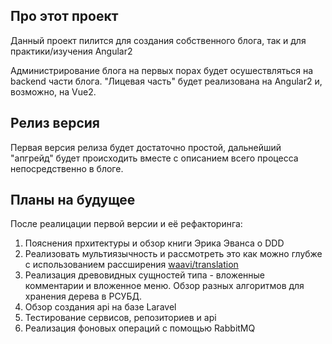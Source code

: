 
## Про этот проект

Данный проект пилится для создания собственного блога, так и для практики/изучения Angular2

Администрирование блога на первых порах будет осушествляться на backend части блога. 
"Лицевая часть" будет реализована на Angular2 и, возможно, на Vue2.

## Релиз версия

Первая версия релиза будет достаточно простой, дальнейший "апгрейд"  будет происходить вместе с описанием всего процесса непосредственно в блоге.

## Планы на будущее

После реалицации первой версии и её рефакторинга:
  
  1) Пояснения прхитектуры и обзор книги Эрика Эванса о DDD
  2) Реализовать мультиязычность и рассмотреть это как можно глубже с использованием рассширения [waavi/translation](https://github.com/Waavi/translation)
  3) Реализация древовидных сущностей типа - вложенные комментарии и вложенное меню. Обзор разных алгоритмов для хранения дерева в РСУБД.   
  4) Обзор создания api на базе Laravel
  5) Тестирование сервисов, репозиториев и api
  6) Реализация фоновых операций с помощью RabbitMQ